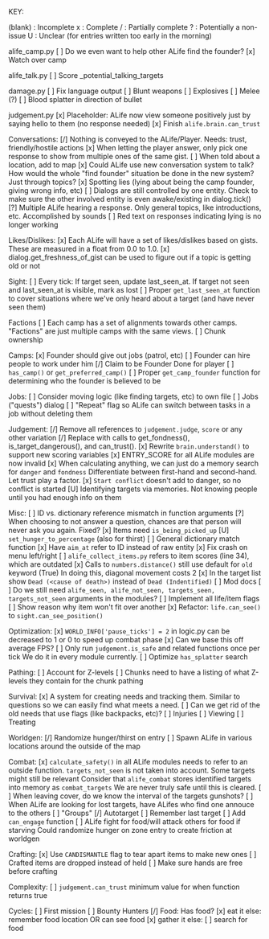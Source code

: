 KEY:

(blank)	:	Incomplete
x		:	Complete
/		:	Partially complete
?		:	Potentially a non-issue
U		:	Unclear (for entries written too early in the morning)

alife_camp.py
	[ ] Do we even want to help other ALife find the founder?
	[x] Watch over camp

alife_talk.py
	[ ] Score _potential_talking_targets
	
damage.py
	[ ] Fix language output
	[ ] Blunt weapons
	[ ] Explosives
	[ ] Melee (?)
	[ ] Blood splatter in direction of bullet
	
judgement.py
	[x] Placeholder: ALife now view someone positively just by saying hello to them (no response needed)
	[x] Finish `alife.brain.can_trust`

Conversations:
	[/] Nothing is conveyed to the ALife/Player. Needs: trust, friendly/hostile actions
	[x] When letting the player answer, only pick one response to show from multiple ones of the same gist.
	[ ] When told about a location, add to map
	[x] Could ALife use new conversation system to talk?
			How would the whole "find founder" situation be done in the new system? Just through topics?
	[x] Spotting lies (lying about being the camp founder, giving wrong info, etc)
	[ ] Dialogs are still controlled by one entity. Check to make sure the other involved entity is even awake/existing in dialog.tick()
	[?] Multiple ALife hearing a response. Only general topics, like introductions, etc.
		Accomplished by sounds
	[ ] Red text on responses indicating lying is no longer working

Likes/Dislikes:
	[x] Each ALife will have a set of likes/dislikes based on gists. These are measured in a float from 0.0 to 1.0.
	[x] dialog.get_freshness_of_gist can be used to figure out if a topic is getting old or not

Sight:
	[ ] Every tick: If target seen, update last_seen_at. If target not seen and last_seen_at is visible, mark as lost
	[ ] Proper `get_last_seen_at` function to cover situations where we've only heard about a target (and have never seen them)

Factions
	[ ] Each camp has a set of alignments towards other camps. "Factions" are just multiple camps with the same views.
	[ ] Chunk ownership

Camps:
	[x] Founder should give out jobs (patrol, etc)
	[ ] Founder can hire people to work under him
	[/] Claim to be Founder
		Done for player
	[ ] `has_camp()` or `get_preferred_camp()`
	[ ] Proper `get_camp_founder` function for determining who the founder is believed to be

Jobs:
	[ ] Consider moving logic (like finding targets, etc) to own file
	[ ] Jobs ("quests") dialog
	[ ] "Repeat" flag so ALife can switch between tasks in a job without deleting them

Judgement:
	[/] Remove all references to `judgement.judge`, `score` or any other variation
		[/] Replace with calls to get_fondness(), is_target_dangerous(), and can_trust().
	[x] Rewrite `brain.understand()` to support new scoring variables
	[x] ENTRY_SCORE for all ALife modules are now invalid
	[x] When calculating anything, we can just do a memory search for `danger` and `fondness`
		Differentiate between first-hand and second-hand. Let trust play a factor.
	[x] `Start conflict` doesn't add to danger, so no conflict is started
	[U] Identifying targets via memories. Not knowing people until you had enough info on them

Misc:
	[ ] ID vs. dictionary reference mismatch in function arguments
	[?] When choosing to not answer a question, chances are that person will never ask you again.
		Fixed?
	[x] Items need `is_being_picked_up`
	[U] `set_hunger_to_percentage` (also for thirst)
	[ ] General dictionary match function
	[x] Have `aim_at` refer to ID instead of raw entity
	[x] Fix crash on menu left/right
	[ ] `alife_collect_items.py` refers to item scores (line 34), which are outdated
	[x] Calls to `numbers.distance()` still use default for `old` keyword (True)
		In doing this, diagonal movement costs 2
	[x] In the target list show `Dead (<cause of death>)` instead of `Dead (Indentified)`
	[ ] Mod docs
	[ ] Do we still need `alife_seen, alife_not_seen, targets_seen, targets_not_seen` arguments in the modules?
	[ ] Implement all life/item flags
	[ ] Show reason why item won't fit over another
	[x] Refactor: `life.can_see()` to `sight.can_see_position()`

Optimization:
	[x] `WORLD_INFO['pause_ticks'] = 2` in logic.py can be decreased to 1 or 0 to speed up combat phase
		[x] Can we base this off average FPS?
	[ ] Only run `judgement.is_safe` and related functions once per tick
		We do it in every module currently.
	[ ] Optimize `has_splatter` search

Pathing:
	[ ] Account for Z-levels
	[ ] Chunks need to have a listing of what Z-levels they contain for the chunk pathing

Survival:
	[x] A system for creating needs and tracking them. Similar to questions so we can easily find what meets a need.
		[ ] Can we get rid of the old needs that use flags (like backpacks, etc)?
	[ ] Injuries
		[ ] Viewing
		[ ] Treating

Worldgen:
	[/] Randomize hunger/thirst on entry
	[ ] Spawn ALife in various locations around the outside of the map

Combat:
	[x] `calculate_safety()` in all ALife modules needs to refer to an outside function.
		`targets_not_seen` is not taken into account. Some targets might still be relevant
		Consider that `alife_combat` stores identified targets into memory as `combat_targets`
			We are never truly safe until this is cleared.
	[ ] When leaving cover, do we know the interval of the targets gunshots?
	[ ] When ALife are looking for lost targets, have ALifes who find one annouce to the others
	[ ] "Groups"
	[/] Autotarget
		[ ] Remember last target
	[ ] Add `can_engage` function
	[ ] ALife fight for food/will attack others for food if starving
			Could randomize hunger on zone entry to create friction at worldgen

Crafting:
	[x] Use `CANDISMANTLE` flag to tear apart items to make new ones
	[ ] Crafted items are dropped instead of held
	[ ] Make sure hands are free before crafting

Complexity:
	[ ] `judgement.can_trust` minimum value for when function returns true

Cycles:
	[ ] First mission
	[ ] Bounty Hunters
	[/] Food:
			Has food?
				[x] eat it
			else:
				remember food location OR can see food
					[x] gather it
				else:
					[ ] search for food
